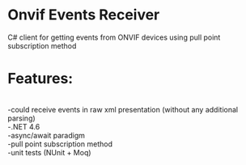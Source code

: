 # Onvif Events Receiver
C# client for getting events from ONVIF devices using pull point subscription method

# Features:
<br />-could receive events in raw xml presentation (without any additional parsing)
<br />-.NET 4.6
<br />-async/await paradigm
<br />-pull point subscription method
<br />-unit tests (NUnit + Moq)
